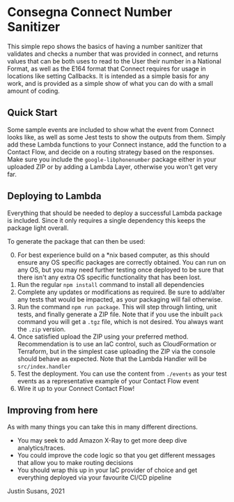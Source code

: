 # Consegna Connect Number Sanitizer

This simple repo shows the basics of having a number sanitizer that validates and checks a number that was provided in connect, and returns values that can be both uses to read to the User their number in a National Format, as well as the E164 format that Connect requires for usage in locations like setting Callbacks.
It is intended as a simple basis for any work, and is provided as a simple show of what you can do with a small amount of coding.

## Quick Start

Some sample events are included to show what the event from Connect looks like, as well as some Jest tests to show the outputs from them.
Simply add these Lambda functions to your Connect instance, add the function to a Contact Flow, and decide on a routing strategy based on the responses.
Make sure you include the `google-libphonenumber` package either in your uploaded ZIP or by adding a Lambda Layer, otherwise you won't get very far.

## Deploying to Lambda

Everything that should be needed to deploy a successful Lambda package is included. Since it only requires a single dependency this keeps the package light overall.

To generate the package that can then be used:

0. For best experience build on a \*nix based computer, as this should ensure any OS specific packages are correctly obtained. You can run on any OS, but you may need further testing once deployed to be sure that there isn't any extra OS specific functionality that has been lost.
1. Run the regular `npm install` command to install all dependencies
2. Complete any updates or modifications as required. Be sure to add/alter any tests that would be impacted, as your packaging will fail otherwise.
3. Run the command `npm run package`. This will step through linting, unit tests, and finally generate a ZIP file. Note that if you use the inbuilt `pack` command you will get a `.tgz` file, which is not desired. You always want the `.zip` version.
4. Once satisfied upload the ZIP using your preferred method. Recommendation is to use an IaC control, such as CloudFormation or Terraform, but in the simplest case uploading the ZIP via the console should behave as expected. Note that the Lambda Handler will be `src/index.handler`
5. Test the deployment. You can use the content from `./events` as your test events as a representative example of your Contact Flow event
6. Wire it up to your Connect Contact Flow!

## Improving from here

As with many things you can take this in many different directions.

- You may seek to add Amazon X-Ray to get more deep dive analytics/traces.
- You could improve the code logic so that you get different messages that allow you to make routing decisions
- You should wrap this up in your IaC provider of choice and get everything deployed via your favourite CI/CD pipeline

Justin Susans, 2021

